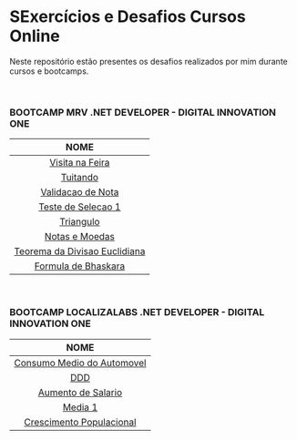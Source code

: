 # SExercícios e Desafios Cursos Online

Neste repositório estão presentes os desafios realizados por mim durante cursos e bootcamps.

<br/>

### BOOTCAMP MRV .NET DEVELOPER - DIGITAL INNOVATION ONE

|                             NOME                             |
| :----------------------------------------------------------: |
|              [Visita na Feira](./VisitaNaFeira)              |
|                    [Tuitando](./Tuitando)                    |
|            [Validacao de Nota](./ValidacaoDeNota)            |
|           [Teste de Selecao 1](./TesteDeSelecao1)            |
|                   [Triangulo](./Triangulo)                   |
|               [Notas e Moedas](./NotasEMoedas)               |
| [Teorema da Divisao Euclidiana](./TeoremaDaDivisaoEuclidiana) |
|          [Formula de Bhaskara](./FormulaDeBhaskara)          |

<br/>

### BOOTCAMP LOCALIZALABS .NET DEVELOPER - DIGITAL INNOVATION ONE

|                          NOME                           |
| :-----------------------------------------------------: |
| [Consumo Medio do Automovel](./ConsumoMedioDoAutomovel) |
|                      [DDD](./DDD)                       |
|        [Aumento de Salario](./AumentoDeSalario)         |
|                   [Media 1](./Media1)                   |
|  [Crescimento Populacional](./CrescimentoPopulacional)  |

